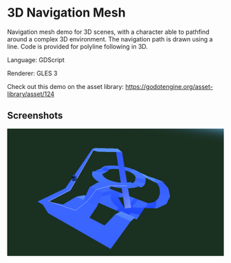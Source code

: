 # 3D Navigation Mesh

Navigation mesh demo for 3D scenes, with a character
able to pathfind around a complex 3D environment.
The navigation path is drawn using a line.
Code is provided for polyline following in 3D.

Language: GDScript

Renderer: GLES 3

Check out this demo on the asset library: https://godotengine.org/asset-library/asset/124

## Screenshots

![Screenshot](screenshots/nav.png)
